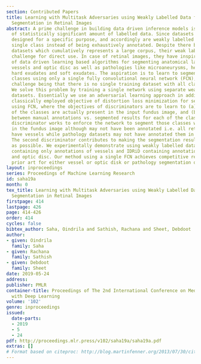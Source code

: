```yaml
---
section: Contributed Papers
title: Learning with Multitask Adversaries using Weakly Labelled Data for Semantic
  Segmentation in Retinal Images
abstract: A prime challenge in building data driven inference models is the unavailability
  of statistically significant amount of labelled data. Since datasets are typically
  designed for a specific purpose, and accordingly are weakly labelled for only a
  single class instead of being exhaustively annotated. Despite there being multiple
  datasets which cumulatively represents a large corpus, their weak labelling poses
  challenge for direct use. In case of retinal images, they have inspired development
  of data driven learning based algorithms for segmenting anatomical landmarks like
  vessels and optic disc as well as pathologies like microaneurysms, hemorrhages,
  hard exudates and soft exudates. The aspiration is to learn to segment all such
  classes using only a single fully convolutional neural network (FCN), while the
  challenge being that there is no single training dataset with all classes annotated.
  We solve this problem by training a single network using separate weakly labelled
  datasets. Essentially we use an adversarial learning approach in addition to the
  classically employed objective of distortion loss minimization for semantic segmentation
  using FCN, where the objectives of discriminators are to learn to (a) predict which
  of the classes are actually present in the input fundus image, and (b) distinguish
  between manual annotations vs. segmented results for each of the classes. The first
  discriminator works to enforce the network to segment those classes which are present
  in the fundus image although may not have been annotated i.e. all retinal images
  have vessels while pathology datasets may not have annotated them in the dataset.
  The second discriminator contributes to making the segmentation result as realistic
  as possible. We experimentally demonstrate using weakly labelled datasets of DRIVE
  containing only annotations of vessels and IDRiD containing annotations for lesions
  and optic disc. Our method using a single FCN achieves competitive results over
  prior art for either vessel or optic disk or pathology segmentation on these datasets.
layout: inproceedings
series: Proceedings of Machine Learning Research
id: saha19a
month: 0
tex_title: Learning with Multitask Adversaries using Weakly Labelled Data for Semantic
  Segmentation in Retinal Images
firstpage: 414
lastpage: 426
page: 414-426
order: 414
cycles: false
bibtex_author: Saha, Oindrila and Sathish, Rachana and Sheet, Debdoot
author:
- given: Oindrila
  family: Saha
- given: Rachana
  family: Sathish
- given: Debdoot
  family: Sheet
date: 2019-05-24
address: 
publisher: PMLR
container-title: Proceedings of The 2nd International Conference on Medical Imaging
  with Deep Learning
volume: '102'
genre: inproceedings
issued:
  date-parts:
  - 2019
  - 5
  - 24
pdf: http://proceedings.mlr.press/v102/saha19a/saha19a.pdf
extras: []
# Format based on citeproc: http://blog.martinfenner.org/2013/07/30/citeproc-yaml-for-bibliographies/
---
```

